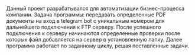 Данный проект разрабатывался для автоматизации бизнес-процесса компании. Задача программы: передавать определенные  PDF документы на вход в telegram bot с уникальным номером для дальнейшего подключения к FTP серверу. После успешного подключения к серверу  начинаются определенные  проверки после которых файл добавляется на сервер в установленную папку. Далее программа работает по заданному циклу, решая поставленные задачи.
